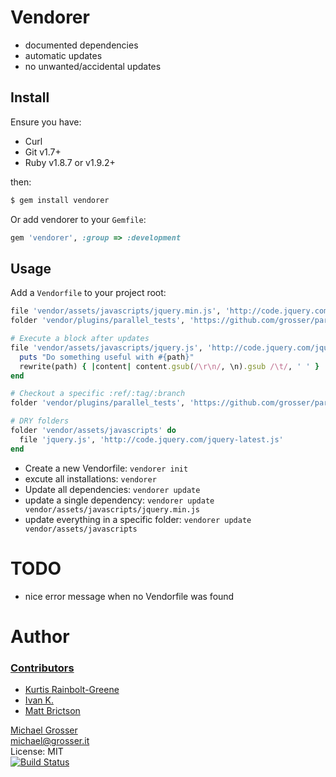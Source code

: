 Vendorer
========

 - documented dependencies
 - automatic updates
 - no unwanted/accidental updates


Install
-------

Ensure you have:

 - Curl
 - Git v1.7+
 - Ruby v1.8.7 or v1.9.2+

then:

``` bash
$ gem install vendorer
```

Or add vendorer to your `Gemfile`:

``` ruby
gem 'vendorer', :group => :development
```


Usage
-----

Add a `Vendorfile` to your project root:


<!-- extracted by vendorer init -->
``` ruby
file 'vendor/assets/javascripts/jquery.min.js', 'http://code.jquery.com/jquery-latest.min.js'
folder 'vendor/plugins/parallel_tests', 'https://github.com/grosser/parallel_tests.git'

# Execute a block after updates
file 'vendor/assets/javascripts/jquery.js', 'http://code.jquery.com/jquery.js' do |path|
  puts "Do something useful with #{path}"
  rewrite(path) { |content| content.gsub(/\r\n/, \n).gsub /\t/, ' ' }
end

# Checkout a specific :ref/:tag/:branch
folder 'vendor/plugins/parallel_tests', 'https://github.com/grosser/parallel_tests.git', :tag => 'v0.6.10'

# DRY folders
folder 'vendor/assets/javascripts' do
  file 'jquery.js', 'http://code.jquery.com/jquery-latest.js'
end
```
<!-- extracted by vendorer init -->

 - Create a new Vendorfile: `vendorer init`
 - excute all installations: `vendorer`
 - Update all dependencies: `vendorer update`
 - update a single dependency: `vendorer update vendor/assets/javascripts/jquery.min.js`
 - update everything in a specific folder: `vendorer update vendor/assets/javascripts`


TODO
====
 - nice error message when no Vendorfile was found

Author
======

### [Contributors](http://github.com/grosser/vendorer/contributors)
 - [Kurtis Rainbolt-Greene](https://github.com/krainboltgreene)
 - [Ivan K.](https://github.com/divout)
 - [Matt Brictson](https://github.com/mbrictson)

[Michael Grosser](http://grosser.it)<br/>
michael@grosser.it<br/>
License: MIT<br/>
[![Build Status](https://secure.travis-ci.org/grosser/vendorer.png)](http://travis-ci.org/grosser/vendorer)
